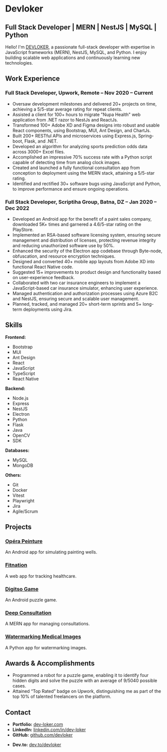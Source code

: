 <!--
## Hi there 👋

**DEVLOKER/devloker** is a ✨ _special_ ✨ repository because its `README.md` (this file) appears on your GitHub profile.

Here are some ideas to get you started:

- 🔭 I’m currently working on ...
- 🌱 I’m currently learning ...
- 👯 I’m looking to collaborate on ...
- 🤔 I’m looking for help with ...
- 💬 Ask me about ...
- 📫 How to reach me: ...
- 😄 Pronouns: ...
- ⚡ Fun fact: ...
-->

# Devloker

## Full Stack Developer | MERN | NestJS | MySQL | Python

Hello! I'm [DEVLOKER](https://www.dev-loker.com), a passionate full-stack developer with expertise in JavaScript frameworks (MERN), NestJS, MySQL, and Python. I enjoy building scalable web applications and continuously learning new technologies.

## Work Experience

### Full Stack Developer, Upwork, Remote – Nov 2020 – Current
- Oversaw development milestones and delivered 20+ projects on time, achieving a 5/5-star average rating for repeat clients.
- Assisted a client for 100+ hours to migrate "Nupa Health" web application from .NET razor to NestJs and ReactJs.
- Transformed 100+ Adobe XD and Figma designs into robust and usable React components, using Bootstrap, MUI, Ant Design, and ChartJs.
- Built 200+ RESTful APIs and microservices using Express.js, Spring-boot, Flask, and .NET.
- Developed an algorithm for analyzing sports prediction odds data across 3000+ Excel files.
- Accomplished an impressive 70% success rate with a Python script capable of detecting time from analog clock images.
- Created and launched a fully functional consultation app from conception to deployment using the MERN stack, attaining a 5/5-star rating.
- Identified and rectified 30+ software bugs using JavaScript and Python, to improve performance and ensure ongoing operations.

### Full Stack Developer, Scriptiha Group, Batna, DZ – Jan 2020 – Dec 2022
- Developed an Android app for the benefit of a paint sales company, downloaded 5K+ times and garnered a 4.6/5-star rating on the PlayStore.
- Implemented an RSA-based software licensing system, ensuring secure management and distribution of licenses, protecting revenue integrity and reducing unauthorized software use by 50%.
- Enhanced the security of the Electron app codebase through Byte-node, obfuscation, and resource encryption techniques.
- Designed and converted 40+ mobile app layouts from Adobe XD into functional React Native code.
- Suggested 15+ improvements to product design and functionality based on user-experience feedback.
- Collaborated with two car insurance engineers to implement a JavaScript-based car insurance simulator, enhancing user experience.
- Managed authentication and authorization processes using Azure B2C and NestJS, ensuring secure and scalable user management.
- Planned, tracked, and managed 20+ short-term sprints and 5+ long-term deployments using Jira.

## Skills

**Frontend:**
- Bootstrap
- MUI
- Ant Design
- React
- JavaScript
- TypeScript
- React Native

**Backend:**
- Node.js
- Express
- NestJS
- Electron
- Python
- Flask
- Java
- OpenCV
- SDK

**Databases:**
- MySQL
- MongoDB

**Others:**
- Git
- Docker
- Vitest
- Playwright
- Jira
- Agile/Scrum

## Projects

### [Opéra Peinture](https://github.com/devloker/opera-peinture)
An Android app for simulating painting wells.

### [Fitnation](https://github.com/devloker/fitnation)
A web app for tracking healthcare.

### [Digitso Game](https://github.com/devloker/digitso-game)
An Android puzzle game.

### [Deep Consultation](https://github.com/devloker/deep-consultation)
A MERN app for managing consultations.

### [Watermarking Medical Images](https://github.com/devloker/watermarking-medical-images)
A Python app for watermarking images.

## Awards & Accomplishments
- Programmed a robot for a puzzle game, enabling it to identify four hidden digits and solve the puzzle with an average of 9/5040 possible cases.
- Attained “Top Rated” badge on Upwork, distinguishing me as part of the top 10% of talented freelancers on the platform.

## Contact

- **Portfolio:** [dev-loker.com](http://dev-loker.com)
- **LinkedIn:** [linkedin.com/in/dev-loker](https://linkedin.com/in/dev-loker)
- **GitHub:** [github.com/devloker](https://github.com/devloker)
<!--- **Upwork:** [upwork.com/~devloker](https://upwork.com/~devloker)-->
- **Dev.to:** [dev.to/devloker](https://dev.to/devloker)
